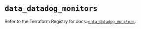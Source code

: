 # `data_datadog_monitors`

Refer to the Terraform Registry for docs: [`data_datadog_monitors`](https://registry.terraform.io/providers/datadog/datadog/3.35.0/docs/data-sources/monitors).
